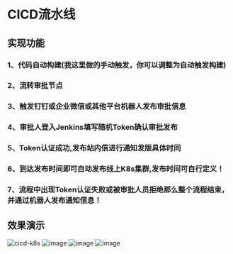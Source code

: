 # CICD流水线

## 实现功能
### 1、代码自动构建(我这里做的手动触发，你可以调整为自动触发构建)
### 2、流转审批节点
### 3、触发钉钉或企业微信或其他平台机器人发布审批信息
### 4、审批人登入Jenkins填写随机Token确认审批发布
### 5、Token认证成功,发布站内信进行通知发版具体时间
### 6、到达发布时间即可自动发布线上K8s集群,发布时间可自行定义！
### 7、流程中出现Token认证失败或被审批人员拒绝那么整个流程结束，并通过机器人发布通知信息！

## 效果演示
![cicd-k8s](https://user-images.githubusercontent.com/42825450/193210978-66a1d7e1-dd51-4830-ac2a-df716f0d469d.gif)
![image](https://user-images.githubusercontent.com/42825450/193211194-1c5b47a1-c696-4521-97f0-0b59e24e49bb.png)
![image](https://user-images.githubusercontent.com/42825450/193211762-b561095b-a2a9-4eec-ab64-534ca3850ecf.png)
![image](https://user-images.githubusercontent.com/42825450/193212000-1e901761-c250-4248-95b8-6971d16b636f.png)

